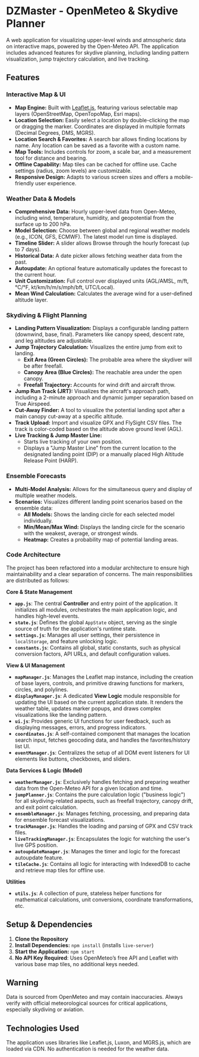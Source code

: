 # DZMaster - OpenMeteo & Skydive Planner

A web application for visualizing upper-level winds and atmospheric data on interactive maps, powered by the Open-Meteo API. The application includes advanced features for skydive planning, including landing pattern visualization, jump trajectory calculation, and live tracking.

## Features

### Interactive Map & UI
- **Map Engine:** Built with [Leaflet.js](https://leafletjs.com/), featuring various selectable map layers (OpenStreetMap, OpenTopoMap, Esri maps).
- **Location Selection:** Easily select a location by double-clicking the map or dragging the marker. Coordinates are displayed in multiple formats (Decimal Degrees, DMS, MGRS).
- **Location Search & Favorites:** A search bar allows finding locations by name. Any location can be saved as a favorite with a custom name.
- **Map Tools:** Includes controls for zoom, a scale bar, and a measurement tool for distance and bearing.
- **Offline Capability:** Map tiles can be cached for offline use. Cache settings (radius, zoom levels) are customizable.
- **Responsive Design:** Adapts to various screen sizes and offers a mobile-friendly user experience.

### Weather Data & Models
- **Comprehensive Data:** Hourly upper-level data from Open-Meteo, including wind, temperature, humidity, and geopotential from the surface up to 200 hPa.
- **Model Selection:** Choose between global and regional weather models (e.g., ICON, GFS, ECMWF). The latest model run time is displayed.
- **Timeline Slider:** A slider allows Browse through the hourly forecast (up to 7 days).
- **Historical Data:** A date picker allows fetching weather data from the past.
- **Autoupdate:** An optional feature automatically updates the forecast to the current hour.
- **Unit Customization:** Full control over displayed units (AGL/AMSL, m/ft, °C/°F, kt/km/h/m/s/mph/bft, UTC/Local).
- **Mean Wind Calculation:** Calculates the average wind for a user-defined altitude layer.

### Skydiving & Flight Planning
- **Landing Pattern Visualization:** Displays a configurable landing pattern (downwind, base, final). Parameters like canopy speed, descent rate, and leg altitudes are adjustable.
- **Jump Trajectory Calculation:** Visualizes the entire jump from exit to landing.
  - **Exit Area (Green Circles):** The probable area where the skydiver will be after freefall.
  - **Canopy Area (Blue Circles):** The reachable area under the open canopy.
  - **Freefall Trajectory:** Accounts for wind drift and aircraft throw.
- **Jump Run Track (JRT):** Visualizes the aircraft's approach path, including a 2-minute approach and dynamic jumper separation based on True Airspeed.
- **Cut-Away Finder:** A tool to visualize the potential landing spot after a main canopy cut-away at a specific altitude.
- **Track Upload:** Import and visualize GPX and FlySight CSV files. The track is color-coded based on the altitude above ground level (AGL).
- **Live Tracking & Jump Master Line:**
  - Starts live tracking of your own position.
  - Displays a "Jump Master Line" from the current location to the designated landing point (DIP) or a manually placed High Altitude Release Point (HARP).

### Ensemble Forecasts
- **Multi-Model Analysis:** Allows for the simultaneous query and display of multiple weather models.
- **Scenarios:** Visualizes different landing point scenarios based on the ensemble data:
  - **All Models:** Shows the landing circle for each selected model individually.
  - **Min/Mean/Max Wind:** Displays the landing circle for the scenario with the weakest, average, or strongest winds.
  - **Heatmap:** Creates a probability map of potential landing areas.

### Code Architecture

The project has been refactored into a modular architecture to ensure high maintainability and a clear separation of concerns. The main responsibilities are distributed as follows:

**Core & State Management**
* **`app.js`**: The central **Controller** and entry point of the application. It initializes all modules, orchestrates the main application logic, and handles high-level events.
* **`state.js`**: Defines the global `AppState` object, serving as the single source of truth for the application's runtime state.
* **`settings.js`**: Manages all user settings, their persistence in `localStorage`, and feature unlocking logic.
* **`constants.js`**: Contains all global, static constants, such as physical conversion factors, API URLs, and default configuration values.

**View & UI Management**
* **`mapManager.js`**: Manages the Leaflet map instance, including the creation of base layers, controls, and primitive drawing functions for markers, circles, and polylines.
* **`displayManager.js`**: A dedicated **View Logic** module responsible for updating the UI based on the current application state. It renders the weather table, updates marker popups, and draws complex visualizations like the landing pattern.
* **`ui.js`**: Provides generic UI functions for user feedback, such as displaying messages, errors, and progress indicators.
* **`coordinates.js`**: A self-contained component that manages the location search input, fetches geocoding data, and handles the favorites/history list UI.
* **`eventManager.js`**: Centralizes the setup of all DOM event listeners for UI elements like buttons, checkboxes, and sliders.

**Data Services & Logic (Model)**
* **`weatherManager.js`**: Exclusively handles fetching and preparing weather data from the Open-Meteo API for a given location and time.
* **`jumpPlanner.js`**: Contains the pure calculation logic ("business logic") for all skydiving-related aspects, such as freefall trajectory, canopy drift, and exit point calculation.
* **`ensembleManager.js`**: Manages fetching, processing, and preparing data for ensemble forecast visualizations.
* **`trackManager.js`**: Handles the loading and parsing of GPX and CSV track files.
* **`liveTrackingManager.js`**: Encapsulates the logic for watching the user's live GPS position.
* **`autoupdateManager.js`**: Manages the timer and logic for the forecast autoupdate feature.
* **`tileCache.js`**: Contains all logic for interacting with IndexedDB to cache and retrieve map tiles for offline use.

**Utilities**
* **`utils.js`**: A collection of pure, stateless helper functions for mathematical calculations, unit conversions, coordinate transformations, etc.

## Setup & Dependencies

1.  **Clone the Repository**
2.  **Install Dependencies:** `npm install` (installs `live-server`)
3.  **Start the Application:** `npm start`
4.  **No API Key Required**: Uses OpenMeteo’s free API and Leaflet with various base map tiles, no additional keys needed.

## Warning
Data is sourced from OpenMeteo and may contain inaccuracies. Always verify with official meteorological sources for critical applications, especially skydiving or aviation.

## Technologies Used
The application uses libraries like Leaflet.js, Luxon, and MGRS.js, which are loaded via CDN. No authentication is needed for the weather data.